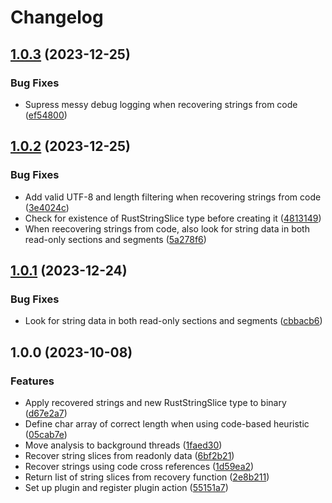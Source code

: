 # Changelog

## [1.0.3](https://github.com/cxiao/rust_string_slicer/compare/v1.0.2...v1.0.3) (2023-12-25)


### Bug Fixes

* Supress messy debug logging when recovering strings from code ([ef54800](https://github.com/cxiao/rust_string_slicer/commit/ef54800ad08fd3e6129cc864d13433c056151547))

## [1.0.2](https://github.com/cxiao/rust_string_slicer/compare/v1.0.1...v1.0.2) (2023-12-25)


### Bug Fixes

* Add valid UTF-8 and length filtering when recovering strings from code ([3e4024c](https://github.com/cxiao/rust_string_slicer/commit/3e4024ce91a7850207a8b4555bd32843383d4b16))
* Check for existence of RustStringSlice type before creating it ([4813149](https://github.com/cxiao/rust_string_slicer/commit/4813149f05c5d9d1152d20c00e4f851278f19c2d))
* When reecovering strings from code, also look for string data in both read-only sections and segments ([5a278f6](https://github.com/cxiao/rust_string_slicer/commit/5a278f6a1c8ede03fa7c451189c51ded68431881))

## [1.0.1](https://github.com/cxiao/rust_string_slicer/compare/v1.0.0...v1.0.1) (2023-12-24)


### Bug Fixes

* Look for string data in both read-only sections and segments ([cbbacb6](https://github.com/cxiao/rust_string_slicer/commit/cbbacb608e1b840617e03854834b37412ecdbddd))

## 1.0.0 (2023-10-08)


### Features

* Apply recovered strings and new RustStringSlice type to binary ([d67e2a7](https://github.com/cxiao/rust_string_slicer/commit/d67e2a78413cf12325fc80353e5e7cee417e1280))
* Define char array of correct length when using code-based heuristic ([05cab7e](https://github.com/cxiao/rust_string_slicer/commit/05cab7e41235d9657e8b84808b860ca633ef1f70))
* Move analysis to background threads ([1faed30](https://github.com/cxiao/rust_string_slicer/commit/1faed306eef2850d4945fe9b2e4e14b73431cff2))
* Recover string slices from readonly data ([6bf2b21](https://github.com/cxiao/rust_string_slicer/commit/6bf2b2123198a9b22b7d83c732d9829dad49ebf7))
* Recover strings using code cross references ([1d59ea2](https://github.com/cxiao/rust_string_slicer/commit/1d59ea29b375ca0d3ba588d54a091a300762910c))
* Return list of string slices from recovery function ([2e8b211](https://github.com/cxiao/rust_string_slicer/commit/2e8b211436c8018b0a1e03918bc1a4fe6af51d6f))
* Set up plugin and register plugin action ([55151a7](https://github.com/cxiao/rust_string_slicer/commit/55151a79fcf6210903fcdda8fa01841f7a4350d9))
